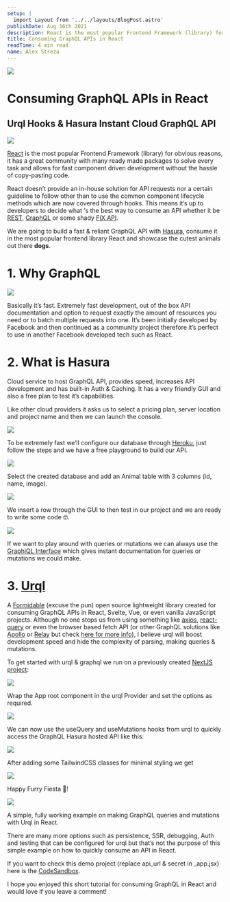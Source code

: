```yaml
---
setup: |
  import Layout from '../../layouts/BlogPost.astro'
publishDate: Aug 16th 2021
description: React is the most popular Frontend Framework (library) for obvious reasons, it has a great community with many ready made packages to solve every task and allows for fast component driven development…
title: Consuming GraphQL APIs in React
readTime: 4 min read
name: Alex Streza
---
```


![](https://miro.medium.com/max/1400/0*AC96783_VV6QI-da)

# Consuming GraphQL APIs in React

## Urql Hooks & Hasura Instant Cloud GraphQL API

![](https://miro.medium.com/max/942/0*KHUAHJ0_B_E33iSf)

[React](https://reactjs.org/) is the most popular Frontend Framework (library) for obvious reasons, it has a great community with many ready made packages to solve every task and allows for fast component driven development without the hassle of copy-pasting code.

React doesn’t provide an in-house solution for API requests nor a certain guideline to follow other than to use the common component lifecycle methods which are now covered through hooks. This means it’s up to developers to decide what ‘s the best way to consume an API whether it be [REST](https://restfulapi.net/), [GraphQL](https://graphql.org/) or some shady [FIX API](https://www.fxcm.com/markets/insights/fix-api/).

We are going to build a fast & reliant GraphQL API with [Hasura](https://hasura.io/), consume it in the most popular frontend library React and showcase the cutest animals out there **dogs**.

# 1\. Why GraphQL

![](https://miro.medium.com/max/760/0*dHAQ5hrd3TtGnJmY)

Basically it’s fast. Extremely fast development, out of the box API documentation and option to request exactly the amount of resources you need or to batch multiple requests into one. It’s been initially developed by Facebook and then continued as a community project therefore it’s perfect to use in another Facebook developed tech such as React.

# 2\. What is Hasura

Cloud service to host GraphQL API, provides speed, increases API development and has built-in Auth & Caching. It has a very friendly GUI and also a free plan to test it’s capabilities.

Like other cloud providers it asks us to select a pricing plan, server location and project name and then we can launch the console.

![](https://miro.medium.com/max/906/0*q3rZjhBhXOksNKmW)

To be extremely fast we’ll configure our database through [Heroku](https://dashboard.heroku.com/), just follow the steps and we have a free playground to build our API.

![](https://miro.medium.com/max/1400/0*iRGnGdCFB4FdEx80)

Select the created database and add an Animal table with 3 columns (id, name, image).

![](https://miro.medium.com/max/1400/0*TGDOjOfD4fcUxz-w)

We insert a row through the GUI to then test in our project and we are ready to write some code 🤓.

![](https://miro.medium.com/max/1400/0*wRveRBfOZPb9ggNI)

If we want to play around with queries or mutations we can always use the [GraphiQL Interface](https://hasura.io/learn/graphql/hasura/data-modelling/2-try-user-queries/) which gives instant documentation for queries or mutations we could make.

# 3\. [Urql](https://formidable.com/open-source/urql/)

A [Formidable](https://formidable.com/) (excuse the pun) open source lightweight library created for consuming GraphQL APIs in React, Svelte, Vue, or even vanilla JavaScript projects. Although no one stops us from using something like [axios](https://github.com/axios/axios), [react-query](https://react-query.tanstack.com/) or even the browser based fetch API (or other GraphQL solutions like [Apollo](https://www.apollographql.com/) or [Relay](https://relay.dev/) but check [here for more info](https://formidable.com/open-source/urql/docs/comparison/)), I believe urql will boost development speed and hide the complexity of parsing, making queries & mutations.

To get started with urql & graphql we run on a previously created [NextJS project](https://nextjs.org/):

![](https://miro.medium.com/max/1400/1*K0vEbF1kBlTThDh52iG-XA.png)

Wrap the App root component in the urql Provider and set the options as required.

![](https://miro.medium.com/max/1400/1*VenLdZXiEzTEwlsanKpoqw.png)

We can now use the useQuery and useMutations hooks from urql to quickly access the GraphQL Hasura hosted API like this:

![](https://miro.medium.com/max/1400/1*UNlqB8Ggp_P751XAV_VJ7g.png)

After adding some TailwindCSS classes for minimal styling we get

![](https://miro.medium.com/max/1400/1*Fp4fHf5EVPeL95ybjpn0tg.png)

Happy Furry Fiesta 🐶!

![](https://miro.medium.com/max/690/0*ix60Hl4wGTbSt9ut)

A simple, fully working example on making GraphQL queries and mutations with Urql in React.

There are many more options such as persistence, SSR, debugging, Auth and testing that can be configured for urql but that’s not the purpose of this simple example on how to quickly consume an API in React.

If you want to check this demo project (replace api_url & secret in \_app.jsx) here is the [CodeSandbox](https://codesandbox.io/s/react-graphql-urql-33u2f?file=/tailwind.config.js).

I hope you enjoyed this short tutorial for consuming GraphQL in React and would love if you leave a comment!
